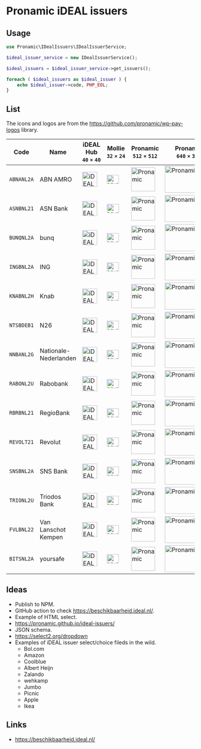 # Pronamic iDEAL issuers

## Usage

```php
use Pronamic\IDealIssuers\IDealIssuerService;

$ideal_issuer_service = new IDealIssuerService();

$ideal_issuers = $ideal_issuer_service->get_issuers();

foreach ( $ideal_issuers as $ideal_issuer ) {
	echo $ideal_issuer->code, PHP_EOL;
}
```

## List

The icons and logos are from the https://github.com/pronamic/wp-pay-logos library.

| Code | Name | iDEAL Hub<br>`40` `×` `40` | Mollie<br>`32` `×` `24` | Pronamic<br>`512` `×` `512` | Pronamic<br>`640` `×` `360` |
| --- | --- | --- | --- | --- | --- |
| `ABNANL2A` | ABN AMRO | <img src="https://raw.github.com/pronamic/wp-pay-logos/main/dist/ideal-issuers/abn-amro/ideal-issuer-abn-amro-ideal-hub-40x40.svg" width="40" height="40" alt="iDEAL Hub"> | <img src="https://raw.github.com/pronamic/wp-pay-logos/main/dist/ideal-issuers/abn-amro/ideal-issuer-abn-amro-mollie-32x24.svg" width="32" height="24" alt="Mollie"> | <img src="https://raw.github.com/pronamic/wp-pay-logos/main/dist/ideal-issuers/abn-amro/ideal-issuer-abn-amro-icon-512x512.svg" width="64" height="64" alt="Pronamic"> | <img src="https://raw.github.com/pronamic/wp-pay-logos/main/dist/ideal-issuers/abn-amro/ideal-issuer-abn-amro-640x360.svg" width="128" height="72" alt="Pronamic"> |
| `ASNBNL21` | ASN Bank | <img src="https://raw.github.com/pronamic/wp-pay-logos/main/dist/ideal-issuers/asn-bank/ideal-issuer-asn-bank-ideal-hub-40x40.svg" width="40" height="40" alt="iDEAL Hub"> | <img src="https://raw.github.com/pronamic/wp-pay-logos/main/dist/ideal-issuers/asn-bank/ideal-issuer-asn-bank-mollie-32x24.svg" width="32" height="24" alt="Mollie"> | <img src="https://raw.github.com/pronamic/wp-pay-logos/main/dist/ideal-issuers/asn-bank/ideal-issuer-asn-bank-icon-512x512.svg" width="64" height="64" alt="Pronamic"> | <img src="https://raw.github.com/pronamic/wp-pay-logos/main/dist/ideal-issuers/asn-bank/ideal-issuer-asn-bank-640x360.svg" width="128" height="72" alt="Pronamic"> |
| `BUNQNL2A` | bunq | <img src="https://raw.github.com/pronamic/wp-pay-logos/main/dist/ideal-issuers/bunq/ideal-issuer-bunq-ideal-hub-40x40.svg" width="40" height="40" alt="iDEAL Hub"> | <img src="https://raw.github.com/pronamic/wp-pay-logos/main/dist/ideal-issuers/bunq/ideal-issuer-bunq-mollie-32x24.svg" width="32" height="24" alt="Mollie"> | <img src="https://raw.github.com/pronamic/wp-pay-logos/main/dist/ideal-issuers/bunq/ideal-issuer-bunq-icon-512x512.svg" width="64" height="64" alt="Pronamic"> | <img src="https://raw.github.com/pronamic/wp-pay-logos/main/dist/ideal-issuers/bunq/ideal-issuer-bunq-640x360.svg" width="128" height="72" alt="Pronamic"> |
| `INGBNL2A` | ING | <img src="https://raw.github.com/pronamic/wp-pay-logos/main/dist/ideal-issuers/ing/ideal-issuer-ing-ideal-hub-40x40.svg" width="40" height="40" alt="iDEAL Hub"> | <img src="https://raw.github.com/pronamic/wp-pay-logos/main/dist/ideal-issuers/ing/ideal-issuer-ing-mollie-32x24.svg" width="32" height="24" alt="Mollie"> | <img src="https://raw.github.com/pronamic/wp-pay-logos/main/dist/ideal-issuers/ing/ideal-issuer-ing-icon-512x512.svg" width="64" height="64" alt="Pronamic"> | <img src="https://raw.github.com/pronamic/wp-pay-logos/main/dist/ideal-issuers/ing/ideal-issuer-ing-640x360.svg" width="128" height="72" alt="Pronamic"> |
| `KNABNL2H` | Knab | <img src="https://raw.github.com/pronamic/wp-pay-logos/main/dist/ideal-issuers/knab/ideal-issuer-knab-ideal-hub-40x40.svg" width="40" height="40" alt="iDEAL Hub"> | <img src="https://raw.github.com/pronamic/wp-pay-logos/main/dist/ideal-issuers/knab/ideal-issuer-knab-mollie-32x24.svg" width="32" height="24" alt="Mollie"> | <img src="https://raw.github.com/pronamic/wp-pay-logos/main/dist/ideal-issuers/knab/ideal-issuer-knab-icon-512x512.svg" width="64" height="64" alt="Pronamic"> | <img src="https://raw.github.com/pronamic/wp-pay-logos/main/dist/ideal-issuers/knab/ideal-issuer-knab-640x360.svg" width="128" height="72" alt="Pronamic"> |
| `NTSBDEB1` | N26 | <img src="https://raw.github.com/pronamic/wp-pay-logos/main/dist/ideal-issuers/n26/ideal-issuer-n26-ideal-hub-40x40.svg" width="40" height="40" alt="iDEAL Hub"> | <img src="https://raw.github.com/pronamic/wp-pay-logos/main/dist/ideal-issuers/n26/ideal-issuer-n26-mollie-32x24.svg" width="32" height="24" alt="Mollie"> | <img src="https://raw.github.com/pronamic/wp-pay-logos/main/dist/ideal-issuers/n26/ideal-issuer-n26-icon-512x512.svg" width="64" height="64" alt="Pronamic"> | <img src="https://raw.github.com/pronamic/wp-pay-logos/main/dist/ideal-issuers/n26/ideal-issuer-n26-640x360.svg" width="128" height="72" alt="Pronamic"> |
| `NNBANL2G` | Nationale-Nederlanden | <img src="https://raw.github.com/pronamic/wp-pay-logos/main/dist/ideal-issuers/nn/ideal-issuer-nn-ideal-hub-40x40.svg" width="40" height="40" alt="iDEAL Hub"> | <img src="https://raw.github.com/pronamic/wp-pay-logos/main/dist/ideal-issuers/nn/ideal-issuer-nn-mollie-32x24.svg" width="32" height="24" alt="Mollie"> | <img src="https://raw.github.com/pronamic/wp-pay-logos/main/dist/ideal-issuers/nn/ideal-issuer-nn-icon-512x512.svg" width="64" height="64" alt="Pronamic"> | <img src="https://raw.github.com/pronamic/wp-pay-logos/main/dist/ideal-issuers/nn/ideal-issuer-nn-640x360.svg" width="128" height="72" alt="Pronamic"> |
| `RABONL2U` | Rabobank | <img src="https://raw.github.com/pronamic/wp-pay-logos/main/dist/ideal-issuers/rabobank/ideal-issuer-rabobank-ideal-hub-40x40.svg" width="40" height="40" alt="iDEAL Hub"> | <img src="https://raw.github.com/pronamic/wp-pay-logos/main/dist/ideal-issuers/rabobank/ideal-issuer-rabobank-mollie-32x24.svg" width="32" height="24" alt="Mollie"> | <img src="https://raw.github.com/pronamic/wp-pay-logos/main/dist/ideal-issuers/rabobank/ideal-issuer-rabobank-icon-512x512.svg" width="64" height="64" alt="Pronamic"> | <img src="https://raw.github.com/pronamic/wp-pay-logos/main/dist/ideal-issuers/rabobank/ideal-issuer-rabobank-640x360.svg" width="128" height="72" alt="Pronamic"> |
| `RBRBNL21` | RegioBank | <img src="https://raw.github.com/pronamic/wp-pay-logos/main/dist/ideal-issuers/regiobank/ideal-issuer-regiobank-ideal-hub-40x40.svg" width="40" height="40" alt="iDEAL Hub"> | <img src="https://raw.github.com/pronamic/wp-pay-logos/main/dist/ideal-issuers/regiobank/ideal-issuer-regiobank-mollie-32x24.svg" width="32" height="24" alt="Mollie"> | <img src="https://raw.github.com/pronamic/wp-pay-logos/main/dist/ideal-issuers/regiobank/ideal-issuer-regiobank-icon-512x512.svg" width="64" height="64" alt="Pronamic"> | <img src="https://raw.github.com/pronamic/wp-pay-logos/main/dist/ideal-issuers/regiobank/ideal-issuer-regiobank-640x360.svg" width="128" height="72" alt="Pronamic"> |
| `REVOLT21` | Revolut | <img src="https://raw.github.com/pronamic/wp-pay-logos/main/dist/ideal-issuers/revolut/ideal-issuer-revolut-ideal-hub-40x40.svg" width="40" height="40" alt="iDEAL Hub"> | <img src="https://raw.github.com/pronamic/wp-pay-logos/main/dist/ideal-issuers/revolut/ideal-issuer-revolut-mollie-32x24.svg" width="32" height="24" alt="Mollie"> | <img src="https://raw.github.com/pronamic/wp-pay-logos/main/dist/ideal-issuers/revolut/ideal-issuer-revolut-icon-512x512.svg" width="64" height="64" alt="Pronamic"> | <img src="https://raw.github.com/pronamic/wp-pay-logos/main/dist/ideal-issuers/revolut/ideal-issuer-revolut-640x360.svg" width="128" height="72" alt="Pronamic"> |
| `SNSBNL2A` | SNS Bank | <img src="https://raw.github.com/pronamic/wp-pay-logos/main/dist/ideal-issuers/sns/ideal-issuer-sns-ideal-hub-40x40.svg" width="40" height="40" alt="iDEAL Hub"> | <img src="https://raw.github.com/pronamic/wp-pay-logos/main/dist/ideal-issuers/sns/ideal-issuer-sns-mollie-32x24.svg" width="32" height="24" alt="Mollie"> | <img src="https://raw.github.com/pronamic/wp-pay-logos/main/dist/ideal-issuers/sns/ideal-issuer-sns-icon-512x512.svg" width="64" height="64" alt="Pronamic"> | <img src="https://raw.github.com/pronamic/wp-pay-logos/main/dist/ideal-issuers/sns/ideal-issuer-sns-640x360.svg" width="128" height="72" alt="Pronamic"> |
| `TRIONL2U` | Triodos Bank | <img src="https://raw.github.com/pronamic/wp-pay-logos/main/dist/ideal-issuers/triodos-bank/ideal-issuer-triodos-bank-ideal-hub-40x40.svg" width="40" height="40" alt="iDEAL Hub"> | <img src="https://raw.github.com/pronamic/wp-pay-logos/main/dist/ideal-issuers/triodos-bank/ideal-issuer-triodos-bank-mollie-32x24.svg" width="32" height="24" alt="Mollie"> | <img src="https://raw.github.com/pronamic/wp-pay-logos/main/dist/ideal-issuers/triodos-bank/ideal-issuer-triodos-bank-icon-512x512.svg" width="64" height="64" alt="Pronamic"> | <img src="https://raw.github.com/pronamic/wp-pay-logos/main/dist/ideal-issuers/triodos-bank/ideal-issuer-triodos-bank-640x360.svg" width="128" height="72" alt="Pronamic"> |
| `FVLBNL22` | Van Lanschot Kempen | <img src="https://raw.github.com/pronamic/wp-pay-logos/main/dist/ideal-issuers/van-lanschot-kempen/ideal-issuer-van-lanschot-kempen-ideal-hub-40x40.svg" width="40" height="40" alt="iDEAL Hub"> | <img src="https://raw.github.com/pronamic/wp-pay-logos/main/dist/ideal-issuers/van-lanschot-kempen/ideal-issuer-van-lanschot-kempen-mollie-32x24.svg" width="32" height="24" alt="Mollie"> | <img src="https://raw.github.com/pronamic/wp-pay-logos/main/dist/ideal-issuers/van-lanschot-kempen/ideal-issuer-van-lanschot-kempen-icon-512x512.svg" width="64" height="64" alt="Pronamic"> | <img src="https://raw.github.com/pronamic/wp-pay-logos/main/dist/ideal-issuers/van-lanschot-kempen/ideal-issuer-van-lanschot-kempen-640x360.svg" width="128" height="72" alt="Pronamic"> |
| `BITSNL2A` | yoursafe | <img src="https://raw.github.com/pronamic/wp-pay-logos/main/dist/ideal-issuers/yoursafe/ideal-issuer-yoursafe-ideal-hub-40x40.svg" width="40" height="40" alt="iDEAL Hub"> | <img src="https://raw.github.com/pronamic/wp-pay-logos/main/dist/ideal-issuers/yoursafe/ideal-issuer-yoursafe-mollie-32x24.svg" width="32" height="24" alt="Mollie"> | <img src="https://raw.github.com/pronamic/wp-pay-logos/main/dist/ideal-issuers/yoursafe/ideal-issuer-yoursafe-icon-512x512.svg" width="64" height="64" alt="Pronamic"> | <img src="https://raw.github.com/pronamic/wp-pay-logos/main/dist/ideal-issuers/yoursafe/ideal-issuer-yoursafe-640x360.svg" width="128" height="72" alt="Pronamic"> |

## Ideas

- Publish to NPM.
- GitHub action to check https://beschikbaarheid.ideal.nl/.
- Example of HTML select.
- https://pronamic.github.io/ideal-issuers/
- JSON schema.
- https://select2.org/dropdown
- Examples of iDEAL issuer select/choice fileds in the wild.
	- Bol.com
	- Amazon
	- Coolblue
	- Albert Heijn
	- Zalando
	- wehkamp
	- Jumbo
	- Picnic
	- Apple
	- Ikea

## Links

- https://beschikbaarheid.ideal.nl/

